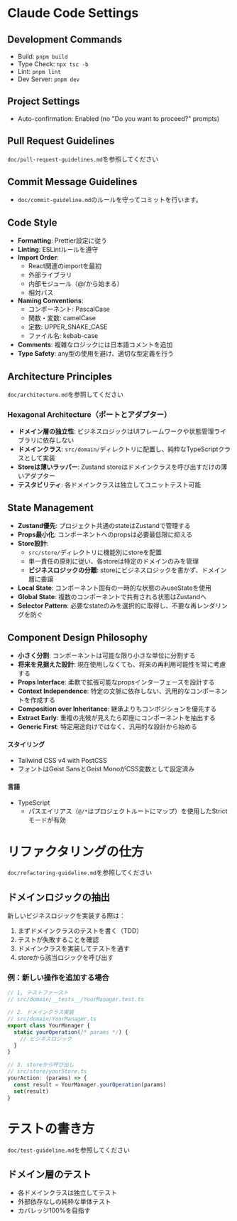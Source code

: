 # Claude Code Settings


## Development Commands
- Build: `pnpm build`
- Type Check: `npx tsc -b`
- Lint: `pnpm lint`  
- Dev Server: `pnpm dev`

## Project Settings
- Auto-confirmation: Enabled (no "Do you want to proceed?" prompts)

## Pull Request Guidelines

`doc/pull-request-guidelines.md`を参照してください

## Commit Message Guidelines  
- `doc/commit-guideline.md`のルールを守ってコミットを行います。

## Code Style
- **Formatting**: Prettier設定に従う
- **Linting**: ESLintルールを遵守
- **Import Order**: 
  - React関連のimportを最初
  - 外部ライブラリ
  - 内部モジュール（@/から始まる）
  - 相対パス
- **Naming Conventions**:
  - コンポーネント: PascalCase
  - 関数・変数: camelCase
  - 定数: UPPER_SNAKE_CASE
  - ファイル名: kebab-case
- **Comments**: 複雑なロジックには日本語コメントを追加
- **Type Safety**: any型の使用を避け、適切な型定義を行う

## Architecture Principles

`doc/architecture.md`を参照してください

### Hexagonal Architecture（ポートとアダプター）
- **ドメイン層の独立性**: ビジネスロジックはUIフレームワークや状態管理ライブラリに依存しない
- **ドメインクラス**: `src/domain/`ディレクトリに配置し、純粋なTypeScriptクラスとして実装
- **Storeは薄いラッパー**: Zustand storeはドメインクラスを呼び出すだけの薄いアダプター
- **テスタビリティ**: 各ドメインクラスは独立してユニットテスト可能

## State Management
- **Zustand優先**: プロジェクト共通のstateはZustandで管理する
- **Props最小化**: コンポーネントへのpropsは必要最低限に抑える
- **Store設計**: 
  - `src/store/`ディレクトリに機能別にstoreを配置
  - 単一責任の原則に従い、各storeは特定のドメインのみを管理
  - **ビジネスロジックの分離**: storeにビジネスロジックを書かず、ドメイン層に委譲
- **Local State**: コンポーネント固有の一時的な状態のみuseStateを使用
- **Global State**: 複数のコンポーネントで共有される状態はZustandへ
- **Selector Pattern**: 必要なstateのみを選択的に取得し、不要な再レンダリングを防ぐ

## Component Design Philosophy
- **小さく分割**: コンポーネントは可能な限り小さな単位に分割する
- **将来を見据えた設計**: 現在使用しなくても、将来の再利用可能性を常に考慮する
- **Props Interface**: 柔軟で拡張可能なpropsインターフェースを設計する
- **Context Independence**: 特定の文脈に依存しない、汎用的なコンポーネントを作成する
- **Composition over Inheritance**: 継承よりもコンポジションを優先する
- **Extract Early**: 重複の兆候が見えたら即座にコンポーネントを抽出する
- **Generic First**: 特定用途向けではなく、汎用的な設計から始める

#### スタイリング

- Tailwind CSS v4 with PostCSS
- フォントはGeist SansとGeist MonoがCSS変数として設定済み

#### 言語

- TypeScript
  - パスエイリアス（`@/*`はプロジェクトルートにマップ）を使用したStrictモードが有効


# リファクタリングの仕方

`doc/refactoring-guideline.md`を参照してください

## ドメインロジックの抽出
新しいビジネスロジックを実装する際は：
1. まずドメインクラスのテストを書く（TDD）
2. テストが失敗することを確認
3. ドメインクラスを実装してテストを通す
4. storeから該当ロジックを呼び出す

### 例：新しい操作を追加する場合
```typescript
// 1. テストファースト
// src/domain/__tests__/YourManager.test.ts

// 2. ドメインクラス実装
// src/domain/YourManager.ts
export class YourManager {
  static yourOperation(/* params */) {
    // ビジネスロジック
  }
}

// 3. storeから呼び出し
// src/store/yourStore.ts
yourAction: (params) => {
  const result = YourManager.yourOperation(params)
  set(result)
}
```

# テストの書き方

`doc/test-guideline.md`を参照してください

## ドメイン層のテスト
- 各ドメインクラスは独立してテスト
- 外部依存なしの純粋な単体テスト
- カバレッジ100%を目指す